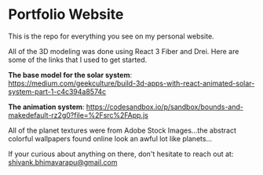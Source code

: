 # Portfolio Website

This is the repo for everything you see on my personal website.

All of the 3D modeling was done using React 3 Fiber and Drei. Here are some of the links that I used to get started.

**The base model for the solar system**: https://medium.com/geekculture/build-3d-apps-with-react-animated-solar-system-part-1-c4c394a8574c

**The animation system**: https://codesandbox.io/p/sandbox/bounds-and-makedefault-rz2g0?file=%2Fsrc%2FApp.js


All of the planet textures were from Adobe Stock Images...the abstract colorful wallpapers found online look an awful lot like planets...

If your curious about anything on there, don't hesitate to reach out at: shivank.bhimavarapu@gmail.com
